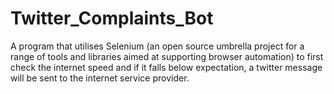 # Twitter_Complaints_Bot
A program that utilises Selenium (an open source umbrella project for a range of tools and libraries aimed at supporting browser automation) to first check the internet speed and if it falls below expectation, a twitter message will be sent to the internet service provider.

